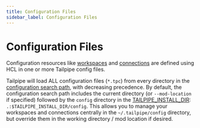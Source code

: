 ```yaml
---
title: Configuration Files
sidebar_label: Configuration Files
---
```


# Configuration Files

Configuration resources like [workspaces](/docs/reference/config-files/workspace) and [connections](/docs/reference/config-files/connection) are defined using HCL in one or more Tailpipe config files.  

Tailpipe will load ALL configuration files (`*.tpc`) from every directory in the [configuration search path](/docs/reference/env-vars/tailpipe_config_path), with decreasing precedence.  By default, the configuration search path includes the current directory (or `--mod-location` if specified) followed by the `config` directory in the [TAILPIPE_INSTALL_DIR](/docs/reference/env-vars/tailpipe_install_dir): `.:$TAILPIPE_INSTALL_DIR/config`.  This allows you to manage your workspaces and connections centrally in the `~/.tailpipe/config` directory, but override them in the working directory / mod location if desired.